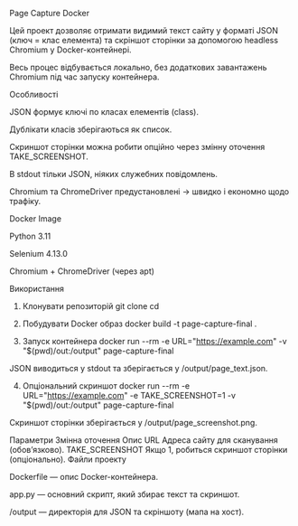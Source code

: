 Page Capture Docker

Цей проект дозволяє отримати видимий текст сайту у форматі JSON (ключ = клас елемента) та скріншот сторінки за допомогою headless Chromium у Docker-контейнері.

Весь процес відбувається локально, без додаткових завантажень Chromium під час запуску контейнера.

Особливості

JSON формує ключі по класах елементів (class).

Дублікати класів зберігаються як список.

Скриншот сторінки можна робити опційно через змінну оточення TAKE_SCREENSHOT.

В stdout тільки JSON, ніяких служебних повідомлень.

Chromium та ChromeDriver предустановлені → швидко і економно щодо трафіку.

Docker Image

Python 3.11

Selenium 4.13.0

Chromium + ChromeDriver (через apt)

Використання
1. Клонувати репозиторій
git clone <repository-url>
cd <repository-folder>

2. Побудувати Docker образ
docker build -t page-capture-final .

3. Запуск контейнера
docker run --rm -e URL="https://example.com" -v "$(pwd)/out:/output" page-capture-final


JSON виводиться у stdout та зберігається у /output/page_text.json.

4. Опціональний скриншот
docker run --rm -e URL="https://example.com" -e TAKE_SCREENSHOT=1 -v "$(pwd)/out:/output" page-capture-final


Скриншот сторінки зберігається у /output/page_screenshot.png.

Параметри
Змінна оточення	Опис
URL	Адреса сайту для сканування (обов’язково).
TAKE_SCREENSHOT	Якщо 1, робиться скриншот сторінки (опціонально).
Файли проекту

Dockerfile — опис Docker-контейнера.

app.py — основний скрипт, який збирає текст та скриншот.

/output — директорія для JSON та скріншоту (мапа на хост).

